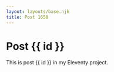 ```yaml
---
layout: layouts/base.njk
title: Post 1658
---
```


# Post {{ id }}

This is post {{ id }} in my Eleventy project.
